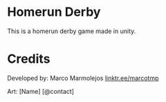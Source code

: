 # Homerun Derby
This is a homerun derby game made in unity.

# Credits
Developed by: Marco Marmolejos [linktr.ee/marcotmp](https://linktr.ee/marcotmp)

Art: [Name] [@contact]
